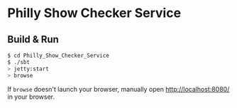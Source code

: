 # Philly Show Checker Service #

## Build & Run ##

```sh
$ cd Philly_Show_Checker_Service
$ ./sbt
> jetty:start
> browse
```

If `browse` doesn't launch your browser, manually open [http://localhost:8080/](http://localhost:8080/) in your browser.
